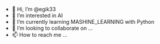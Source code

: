 - 👋 Hi, I’m @egik33
- 👀 I’m interested in AI
- 🌱 I’m currently learning MASHINE_LEARNING with Python
- 💞️ I’m looking to collaborate on ...
- 📫 How to reach me ...

<!---
egik33/egik33 is a ✨ special ✨ repository because its `README.md` (this file) appears on your GitHub profile.
You can click the Preview link to take a look at your changes.
--->
